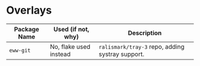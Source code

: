 # Overlays

| Package Name | Used (if not, why)     | Description                                      |
|--------------|------------------------|--------------------------------------------------|
| `eww-git`    | No, flake used instead | `ralismark/tray-3` repo, adding systray support. |
